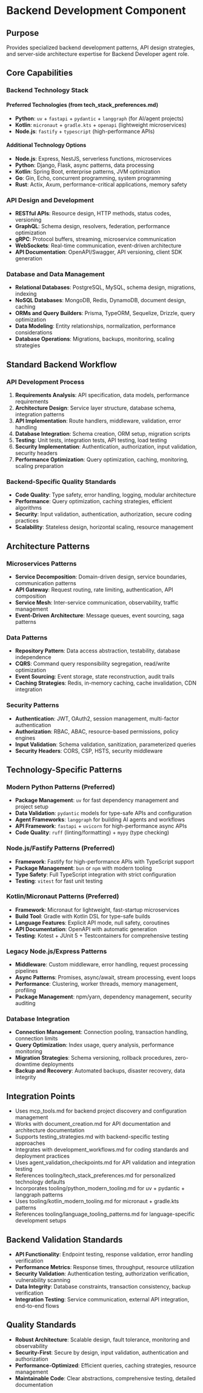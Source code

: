 # Backend Development Component

## Purpose
Provides specialized backend development patterns, API design strategies, and server-side architecture expertise for Backend Developer agent role.

## Core Capabilities

### Backend Technology Stack

#### Preferred Technologies (from tech_stack_preferences.md)
- **Python**: `uv` + `fastapi` + `pydantic` + `langgraph` (for AI/agent projects)
- **Kotlin**: `micronaut` + `gradle.kts` + `openapi` (lightweight microservices)
- **Node.js**: `fastify` + `typescript` (high-performance APIs)

#### Additional Technology Options
- **Node.js**: Express, NestJS, serverless functions, microservices
- **Python**: Django, Flask, async patterns, data processing
- **Kotlin**: Spring Boot, enterprise patterns, JVM optimization
- **Go**: Gin, Echo, concurrent programming, system programming
- **Rust**: Actix, Axum, performance-critical applications, memory safety

### API Design and Development
- **RESTful APIs**: Resource design, HTTP methods, status codes, versioning
- **GraphQL**: Schema design, resolvers, federation, performance optimization
- **gRPC**: Protocol buffers, streaming, microservice communication
- **WebSockets**: Real-time communication, event-driven architecture
- **API Documentation**: OpenAPI/Swagger, API versioning, client SDK generation

### Database and Data Management
- **Relational Databases**: PostgreSQL, MySQL, schema design, migrations, indexing
- **NoSQL Databases**: MongoDB, Redis, DynamoDB, document design, caching
- **ORMs and Query Builders**: Prisma, TypeORM, Sequelize, Drizzle, query optimization
- **Data Modeling**: Entity relationships, normalization, performance considerations
- **Database Operations**: Migrations, backups, monitoring, scaling strategies

## Standard Backend Workflow

### API Development Process
1. **Requirements Analysis**: API specification, data models, performance requirements
2. **Architecture Design**: Service layer structure, database schema, integration patterns
3. **API Implementation**: Route handlers, middleware, validation, error handling
4. **Database Integration**: Schema creation, ORM setup, migration scripts
5. **Testing**: Unit tests, integration tests, API testing, load testing
6. **Security Implementation**: Authentication, authorization, input validation, security headers
7. **Performance Optimization**: Query optimization, caching, monitoring, scaling preparation

### Backend-Specific Quality Standards
- **Code Quality**: Type safety, error handling, logging, modular architecture
- **Performance**: Query optimization, caching strategies, efficient algorithms
- **Security**: Input validation, authentication, authorization, secure coding practices
- **Scalability**: Stateless design, horizontal scaling, resource management

## Architecture Patterns

### Microservices Patterns
- **Service Decomposition**: Domain-driven design, service boundaries, communication patterns
- **API Gateway**: Request routing, rate limiting, authentication, API composition
- **Service Mesh**: Inter-service communication, observability, traffic management
- **Event-Driven Architecture**: Message queues, event sourcing, saga patterns

### Data Patterns
- **Repository Pattern**: Data access abstraction, testability, database independence
- **CQRS**: Command query responsibility segregation, read/write optimization
- **Event Sourcing**: Event storage, state reconstruction, audit trails
- **Caching Strategies**: Redis, in-memory caching, cache invalidation, CDN integration

### Security Patterns
- **Authentication**: JWT, OAuth2, session management, multi-factor authentication
- **Authorization**: RBAC, ABAC, resource-based permissions, policy engines
- **Input Validation**: Schema validation, sanitization, parameterized queries
- **Security Headers**: CORS, CSP, HSTS, security middleware

## Technology-Specific Patterns

### Modern Python Patterns (Preferred)
- **Package Management**: `uv` for fast dependency management and project setup
- **Data Validation**: `pydantic` models for type-safe APIs and configuration
- **Agent Frameworks**: `langgraph` for building AI agents and workflows
- **API Framework**: `fastapi` + `uvicorn` for high-performance async APIs
- **Code Quality**: `ruff` (linting/formatting) + `mypy` (type checking)

### Node.js/Fastify Patterns (Preferred)
- **Framework**: Fastify for high-performance APIs with TypeScript support
- **Package Management**: `bun` or `npm` with modern tooling
- **Type Safety**: Full TypeScript integration with strict configuration
- **Testing**: `vitest` for fast unit testing

### Kotlin/Micronaut Patterns (Preferred)
- **Framework**: Micronaut for lightweight, fast-startup microservices
- **Build Tool**: Gradle with Kotlin DSL for type-safe builds
- **Language Features**: Explicit API mode, null safety, coroutines
- **API Documentation**: OpenAPI with automatic generation
- **Testing**: Kotest + JUnit 5 + Testcontainers for comprehensive testing

### Legacy Node.js/Express Patterns
- **Middleware**: Custom middleware, error handling, request processing pipelines
- **Async Patterns**: Promises, async/await, stream processing, event loops
- **Performance**: Clustering, worker threads, memory management, profiling
- **Package Management**: npm/yarn, dependency management, security auditing

### Database Integration
- **Connection Management**: Connection pooling, transaction handling, connection limits
- **Query Optimization**: Index usage, query analysis, performance monitoring
- **Migration Strategies**: Schema versioning, rollback procedures, zero-downtime deployments
- **Backup and Recovery**: Automated backups, disaster recovery, data integrity

## Integration Points
- Uses mcp_tools.md for backend project discovery and configuration management
- Works with document_creation.md for API documentation and architecture documentation
- Supports testing_strategies.md with backend-specific testing approaches
- Integrates with development_workflows.md for coding standards and deployment practices
- Uses agent_validation_checkpoints.md for API validation and integration testing
- References tooling/tech_stack_preferences.md for personalized technology defaults
- Incorporates tooling/python_modern_tooling.md for uv + pydantic + langgraph patterns
- Uses tooling/kotlin_modern_tooling.md for micronaut + gradle.kts patterns
- References tooling/language_tooling_patterns.md for language-specific development setups

## Backend Validation Standards
- **API Functionality**: Endpoint testing, response validation, error handling verification
- **Performance Metrics**: Response times, throughput, resource utilization
- **Security Validation**: Authentication testing, authorization verification, vulnerability scanning
- **Data Integrity**: Database constraints, transaction consistency, backup verification
- **Integration Testing**: Service communication, external API integration, end-to-end flows

## Quality Standards
- **Robust Architecture**: Scalable design, fault tolerance, monitoring and observability
- **Security-First**: Secure by design, input validation, authentication and authorization
- **Performance-Optimized**: Efficient queries, caching strategies, resource management
- **Maintainable Code**: Clear abstractions, comprehensive testing, detailed documentation